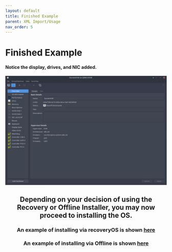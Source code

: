 ```yaml
---
layout: default
title: Finished Example
parent: XML Import/Usage
nav_order: 5
---
```


# Finished Example
#### Notice the display, drives, and NIC added.

<p align="center">
  <img src="../../../assets/VManExampleReadyToInstall.png">
</p>

<h2 align="center">Depending on your decision of using the Recovery or Offline Installer, you may now proceed to installing the OS.</h2>

<h3 align="center">An example of installing via recoveryOS is shown <a href="../../06-FetchingInstaller/01-Recovery/03-Installation">here</a></h3>

<h3 align="center">An example of installing via Offline is shown <a href="../../06-FetchingInstaller/02-Offline/index">here</a></h3>